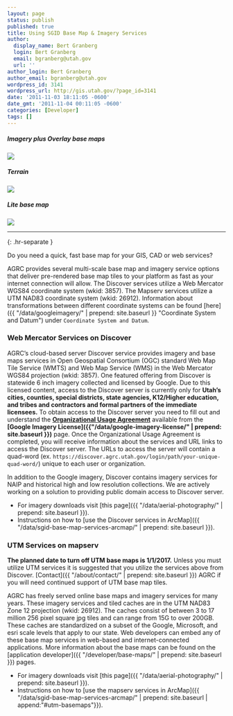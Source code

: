```yaml
---
layout: page
status: publish
published: true
title: Using SGID Base Map & Imagery Services
author:
  display_name: Bert Granberg
  login: Bert Granberg
  email: bgranberg@utah.gov
  url: ''
author_login: Bert Granberg
author_email: bgranberg@utah.gov
wordpress_id: 3141
wordpress_url: http://gis.utah.gov/?page_id=3141
date: '2011-11-03 18:11:05 -0600'
date_gmt: '2011-11-04 00:11:05 -0600'
categories: [Developer]
tags: []
---
```

<div class="grid__col grid__col--1-of-3 text-center">
    <h5 class="text-center">Imagery plus Overlay base maps</h5>
    <img src="{{ "/images/stgeorge_hybrid_basemap.png" | prepend: site.baseurl }}">
</div>
<div class="grid__col grid__col--1-of-3 text-center">
    <h5 class="text-center">Terrain</h5>
    <img src="{{ "/images/brianhead_terrain_basemap.png" | prepend: site.baseurl }}">
</div>

<div class="grid__col grid__col--1-of-3 text-center">
    <h5 class="text-center">Lite base map</h5>
    <img src="{{ "/images/provo_lite_basemap.png" | prepend: site.baseurl }}">
</div>

---
{: .hr-separate }

Do you need a quick, fast base map for your GIS, CAD or web services?

AGRC provides several multi-scale base map and imagery service options that deliver pre-rendered base map tiles to your platform as fast as your internet connection will allow. The Discover services utilize a Web Mercator WGS84 coordinate system (wkid: 3857). The Mapserv services utilize a UTM NAD83 coordinate system (wkid: 26912). Information about transformations between different coordinate systems can be found [here]({{ "/data/googleimagery/" | prepend: site.baseurl }} "Coordinate System and Datum") under `Coordinate System and Datum`.

### Web Mercator Services on Discover

AGRC’s cloud-based server Discover service provides imagery and base maps services in Open Geospatial Consortium (OGC) standard Web Map Tile Service (WMTS) and Web Map Service (WMS) in the Web Mercator WGS84 projection (wkid: 3857). One featured offering from Discover is statewide 6 inch imagery collected and licensed by Google. Due to this licensed content, access to the Discover server is currently only for **Utah’s cities, counties, special districts, state agencies, K12/Higher education, and tribes and contractors and formal partners of the immediate licensees.** To obtain access to the Discover server you need to fill out and understand the **[Organizational Usage Agreement](https://docs.google.com/a/utah.gov/forms/d/e/1FAIpQLScL5uUQIvw7op_ZcF4bijxcoOMGhNF0MXwJNGqSXS6IbjbKhA/viewform)** available from the **[Google Imagery License]({{"/data/google-imagery-license/" | prepend: site.baseurl }})** page. Once the Organizational Usage Agreement is completed, you will receive information about the services and URL links to access the Discover server. The URLs to access the server will contain a quad-word (ex. `https://discover.agrc.utah.gov/login/path/your-unique-quad-word/`) unique to each user or organization.

In addition to the Google imagery, Discover contains imagery services for NAIP and historical high and low resolution collections. We are actively working on a solution to providing public domain access to Discover server.

- For imagery downloads visit [this page]({{ "/data/aerial-photography/" | prepend: site.baseurl }}).
- Instructions on how to [use the Discover services in ArcMap]({{ "/data/sgid-base-map-services-arcmap/" | prepend: site.baseurl }}).

### UTM Services on mapserv

**The planned date to turn off UTM base maps is 1/1/2017.** Unless you must utilize UTM services it is suggested that you utilize the services above from Discover. [Contact]({{ "/about/contact/" | prepend: site.baseurl }}) AGRC if you will need continued support of UTM base map tiles.

AGRC has freely served online base maps and imagery services for many years. These imagery services and tiled caches are in the UTM NAD83 Zone 12 projection (wkid: 26912). The caches consist of between 3 to 17 million 256 pixel square jpg tiles and can range from 15G to over 200GB. These caches are standardized on a subset of the Google, Microsoft, and esri scale levels that apply to our state. Web developers can embed any of these base map services in web-based and internet-connected applications. More information about the base maps can be found on the [application developer]({{ "/developer/base-maps/" | prepend: site.baseurl }}) pages.

- For imagery downloads visit [this page]({{ "/data/aerial-photography/" | prepend: site.baseurl }}).
- Instructions on how to [use the mapserv services in ArcMap]({{ "/data/sgid-base-map-services-arcmap/" | prepend: site.baseurl | append:"#utm-basemaps"}}).
